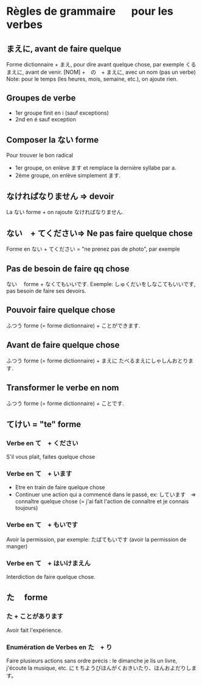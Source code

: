 # Règles de grammaire 　 pour les verbes

## まえに, avant de faire quelque

Forme dictionnaire + まえ, pour dire avant quelque chose, par exemple くるまえに, avant de venir.
[NOM] +　の　+ まえに, avec un nom (pas un verbe)
Note: pour le temps (les heures, mois, semaine, etc.), on ajoute rien.

## Groupes de verbe

- 1er groupe finit en i (sauf exceptions)
- 2nd en é sauf exception

## Composer la ない forme

Pour trouver le bon radical

- 1er groupe, on enlève ます et remplace la dernière syllabe par a.
- 2ème groupe, on enlève simplement ます.

## なければなりません => devoir

La ない forme + on rajoute なければなりません.

## ない　+ てください=> Ne pas faire quelque chose

Forme en ない + てください = "ne prenez pas de photo", par exemple

## Pas de besoin de faire qq chose

ない　 forme + なくてもいいです.
Exemple: しゅくだいをしなこてもいいです, pas besoin de faire ses devoirs.

## Pouvoir faire quelque chose

ふつう forme (= forme dictionnaire) + ことができます.

## Avant de faire quelque chose

ふつう forme (= forme dictionnaire) + まえに
たべるまえにしゃしんおとります.

## Transformer le verbe en nom

ふつう forme (= forme dictionnaire) + ことです.

## てけい = "te" forme

### Verbe en て　+ ください

S'il vous plait, faites quelque chose

### Verbe en て　+ います

- Etre en train de faire quelque chose
- Continuer une action qui a commencé dans le passé, ex: しています　=> connaître quelque chose (= j'ai fait l'action de connaître et je connais toujours)

### Verbe en て　+ もいです

Avoir la permission, par exemple: たばてもいです (avoir la permission de manger)

### Verbe en て　+ はいけまえん

Interdiction de faire quelque chose.

## た　 forme

### た + ことがあります

Avoir fait l'expérience.

### Enumération de Verbes en た　+ り

Faire plusieurs actions sans ordre précis : le dimanche je lis un livre, j'écoute la musique, etc.
にｔちようびほんがくおきいたり、ほんおよだりします。
